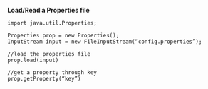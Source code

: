**Load/Read a Properties file**

    import java.util.Properties;

    Properties prop = new Properties();
    InputStream input = new FileInputStream(“config.properties”);

    //load the properties file
    prop.load(input)

    //get a property through key
    prop.getProperty(“key”)
